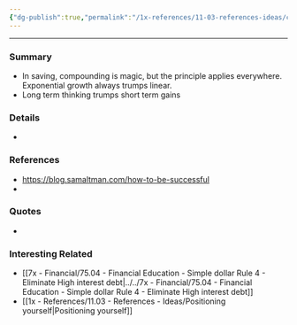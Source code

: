 ```yaml
---
{"dg-publish":true,"permalink":"/1x-references/11-03-references-ideas/compounding-is-magic/","dgHomeLink":true,"dgPassFrontmatter":true,"dgShowBacklinks":true,"dgShowLocalGraph":false,"dgShowInlineTitle":true}
---
```


---

### Summary
- In saving, compounding is magic, but the principle applies everywhere. Exponential growth always trumps linear.
- Long term thinking trumps short term gains

### Details
- 

### References
- https://blog.samaltman.com/how-to-be-successful
- 

### Quotes
-

### Interesting Related
- [[7x - Financial/75.04 - Financial Education - Simple dollar Rule 4 - Eliminate High interest debt|../../7x - Financial/75.04 - Financial Education - Simple dollar Rule 4 - Eliminate High interest debt]]
- [[1x - References/11.03 - References - Ideas/Positioning yourself|Positioning yourself]]